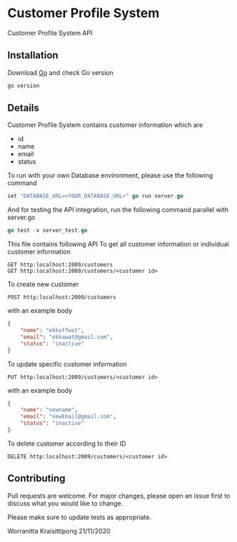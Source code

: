 # Customer Profile System

Customer Profile System API

## Installation

Download [Go](https://golang.org/doc/install) and check Go version

```bash
go version
```

## Details
Customer Profile System contains customer information which are 
- id
- name
- email
- status

To run with your own Database environment, please use the following command
```go
set "DATABASE_URL=<YOUR_DATABASE_URL>" go run server.go
```
And for testing the API integration, run the following command parallel with server.go
```go
go test -v server_test.go
```

This file contains following API
To get all customer information or individual customer information
```api
GET http:localhost:2009/customers 
GET http:localhost:2009/customers/<customer id>
```
To create new customer
```api
POST http:localhost:2009/customers
```
with an example body
```json
{
    "name": "ekkaffwat",
    "email": "ekkawat@gmail.com",
    "status": "inactive"
}
```
To update specific customer information
```api
PUT http:localhost:2009/customers/<customer id>
```
with an example body
```json
{
    "name": "newname",
    "email": "newEmail@gmail.com",
    "status": "inactive"
}
```

To delete customer according to their ID
```api
DELETE http:localhost:2009/customers/<customer id>
```

## Contributing
Pull requests are welcome. For major changes, please open an issue first to discuss what you would like to change.

Please make sure to update tests as appropriate.

Worranitta Kraisittipong 21/11/2020

